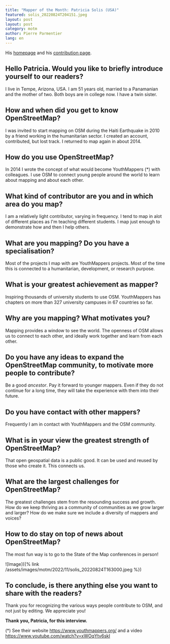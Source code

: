 ```yaml
---
title: "Mapper of the Month: Patricia Solis (USA)"
featured: solis_20220824T204151.jpeg
layout: post
layout: post
category: motm
author: Pierre Parmentier
lang: en
---
```


His [homepage](https://www.openstreetmap.org/user/Patricia%20Solis) and his [contribution page](https://hdyc.neis-one.org/?Patricia%20Solis).

## Hello Patricia. Would you like to briefly introduce yourself to our readers?

I live in Tempe, Arizona, USA. I am 51 years old, married to a Panamanian and the mother of two. Both boys are in college now. I have a twin sister.

## How and when did you get to know OpenStreetMap?

I was invited to start mapping on OSM during the Haiti Earthquake in 2010 by a friend working in the humanitarian sector. I created an account, contributed, but lost track. I returned to map again in about 2014.

## How do you use OpenStreetMap?

In 2014 I wrote the concept of what would become YouthMappers (*) with colleagues. I use OSM to connect young people around the world to learn about mapping and about each other.

## What kind of contributor are you and in which area do you map?

I am a relatively light contributor, varying in frequency. I tend to map in alot of different places as I'm teaching different students. I map just enough to demonstrate how and then I help others.

## What are you mapping? Do you have a specialisation?

Most of the projects I map with are YouthMappers projects. Most of the time this is connected to a humanitarian, development, or research purpose.

## What is your greatest achievement as mapper?

Inspiring thousands of university students to use OSM. YouthMappers has chapters on more than 327 university campuses in 67 countries so far.

## Why are you mapping? What motivates you?

Mapping provides a window to see the world. The openness of OSM allows us to connect to each other, and ideally work together and learn from each other.

## Do you have any ideas to expand the OpenStreetMap community, to motivate more people to contribute?

Be a good _ancestor_. Pay it forward to younger mappers. Even if they do not continue for a long time, they will take the experience with them into their future.

## Do you have contact with other mappers?

Frequently I am in contact with YouthMappers and the OSM community.

## What is in your view the greatest strength of OpenStreetMap?

That open geospatial data is a public good. It can be used and reused by those who create it. This connects us.

## What are the largest challenges for OpenStreetMap?

The greatest challenges stem from the resounding success and growth. How do we keep thriving as a community of communities as we grow larger and larger? How do we make sure we include a diversity of mappers and voices?

## How to do stay on top of news about OpenStreetMap?

The most fun way is to go to the State of the Map conferences in person!

![Image]({% link /assets/images/motm/2022/11/solis_20220824T163000.jpeg %})

## To conclude, is there anything else you want to share with the readers?

Thank you for recognizing the various ways people contribute to OSM, and not just by editing. We appreciate you!

**Thank you, Patricia, for this interview.**

(*) See their website <https://www.youthmappers.org/> and a video <https://www.youtube.com/watch?v=xWOqYtv6skI>
